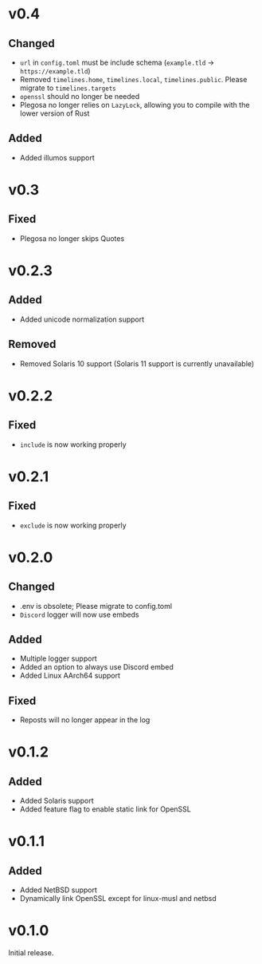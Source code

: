 # v0.4

## Changed

- `url` in `config.toml` must be include schema (`example.tld` → `https://example.tld`)
- Removed `timelines.home`, `timelines.local`, `timelines.public`. Please migrate to `timelines.targets`
- `openssl` should no longer be needed
- Plegosa no longer relies on `LazyLock`, allowing you to compile with the lower version of Rust

## Added

- Added illumos support

# v0.3

## Fixed

- Plegosa no longer skips Quotes

# v0.2.3

## Added

- Added unicode normalization support

## Removed

- Removed Solaris 10 support (Solaris 11 support is currently unavailable)

# v0.2.2

## Fixed

- `include` is now working properly

# v0.2.1

## Fixed

- `exclude` is now working properly

# v0.2.0

## Changed

- .env is obsolete; Please migrate to config.toml
- `Discord` logger will now use embeds

## Added

- Multiple logger support
- Added an option to always use Discord embed
- Added Linux AArch64 support

## Fixed

- Reposts will no longer appear in the log

# v0.1.2

## Added

- Added Solaris support
- Added feature flag to enable static link for OpenSSL

# v0.1.1

## Added

- Added NetBSD support
- Dynamically link OpenSSL except for linux-musl and netbsd

# v0.1.0

Initial release.
